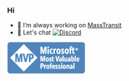 ### Hi


- 🔭 I’m always working on [MassTransit](https://github.com/MassTransit/MassTransit)
- 💬 Let's chat [![Discord](https://img.shields.io/discord/682238261753675864)](https://discord.gg/rNpQgYn)

![Microsoft MVP](https://github.com/phatboyg/phatboyg/raw/master/images/MVP_Horizontal_BlueOnly.png)



<!--
**phatboyg/phatboyg** is a ✨ _special_ ✨ repository because its `README.md` (this file) appears on your GitHub profile.

Here are some ideas to get you started:

- 🔭 I’m currently working on ...
- 🌱 I’m currently learning ...
- 👯 I’m looking to collaborate on ...
- 🤔 I’m looking for help with ...
- 💬 Ask me about ...
- 📫 How to reach me: ...
- 😄 Pronouns: ...
- ⚡ Fun fact: ...
-->
